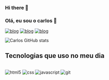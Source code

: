 ### Hi there 👋

### Olá, eu sou o carlos 🙈

[![blog](https://img.shields.io/badge/LinkedIn-0077B5?style=for-the-badge&logo=linkedin&logoColor=white)](https://www.linkedin.com/in/scarlosandre0/)
[![blog](https://img.shields.io/badge/Twitter-1DA1F2?style=for-the-badge&logo=twitter&logoColor=white)](https://twitter.com/Scarlosandre8)
[![blog](https://img.shields.io/badge/Instagram-E4405F?style=for-the-badge&logo=instagram&logoColor=white)](https://www.instagram.com/scarlosandre0/)

![Carlos GitHub stats](https://github-readme-stats.vercel.app/api?username=Scarlosandre0&show_icons=true&theme=dracula)

## Tecnologias que uso no meu dia
<div style="display: inline_block"><br/>

<img  alt="html5" src="https://img.shields.io/badge/HTML5-E34F26?style=for-the-badge&logo=html5&logoColor=white" />
<img alt="css" src="https://img.shields.io/badge/CSS-239120?&style=for-the-badge&logo=css3&logoColor=white" />
<img  alt="javascript" src="https://img.shields.io/badge/JavaScript-F7DF1E?style=for-the-badge&logo=javascript&logoColor=black" />
<img alt="git" src="https://img.shields.io/badge/GIT-E44C30?style=for-the-badge&logo=git&logoColor=white" />

</div>
